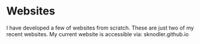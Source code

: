 # Websites

I have developed a few of websites from scratch. These are just two of my recent websites. My current website is accessible via: sknodler.github.io
